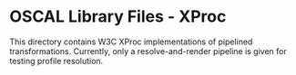 # OSCAL Library Files - XProc

This directory contains W3C XProc implementations of pipelined transformations. Currently, only a resolve-and-render pipeline is given for testing profile resolution.
